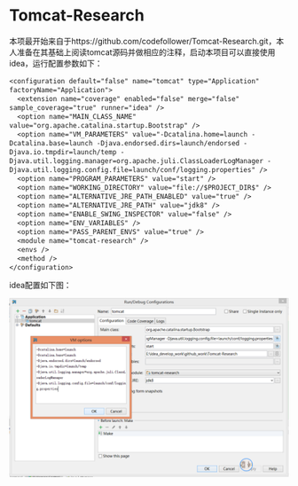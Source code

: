 Tomcat-Research
==================

本项最开始来自于https://github.com/codefollower/Tomcat-Research.git，本人准备在其基础上阅读tomcat源码并做相应的注释，启动本项目可以直接使用idea，运行配置参数如下：

```
<configuration default="false" name="tomcat" type="Application" factoryName="Application">
  <extension name="coverage" enabled="false" merge="false" sample_coverage="true" runner="idea" />
  <option name="MAIN_CLASS_NAME" value="org.apache.catalina.startup.Bootstrap" />
  <option name="VM_PARAMETERS" value="-Dcatalina.home=launch -Dcatalina.base=launch -Djava.endorsed.dirs=launch/endorsed -Djava.io.tmpdir=launch/temp -Djava.util.logging.manager=org.apache.juli.ClassLoaderLogManager -Djava.util.logging.config.file=launch/conf/logging.properties" />
  <option name="PROGRAM_PARAMETERS" value="start" />
  <option name="WORKING_DIRECTORY" value="file://$PROJECT_DIR$" />
  <option name="ALTERNATIVE_JRE_PATH_ENABLED" value="true" />
  <option name="ALTERNATIVE_JRE_PATH" value="jdk8" />
  <option name="ENABLE_SWING_INSPECTOR" value="false" />
  <option name="ENV_VARIABLES" />
  <option name="PASS_PARENT_ENVS" value="true" />
  <module name="tomcat-research" />
  <envs />
  <method />
</configuration>
```
idea配置如下图：

![](.\imgs\0001_环境配置.png)